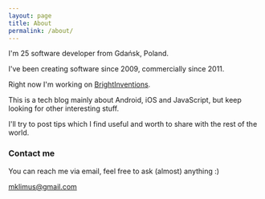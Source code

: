 ```yaml
---
layout: page
title: About
permalink: /about/
---
```


I'm 25 software developer from Gdańsk, Poland.

I've been creating software since 2009, commercially since 2011.

Right now I'm working on [BrightInventions](http://blog.brightinventions.pl/).

This is a tech blog mainly about Android, iOS and JavaScript, but keep looking for other interesting stuff.

I'll try to post tips which I find useful and worth to share with the rest of the world.


### Contact me

You can reach me via email, feel free to ask (almost) anything :)

[mklimus@gmail.com](mailto:mklimus@gmail.com)
